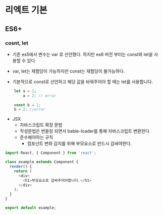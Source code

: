 # 리엑트 기본 

## ES6+

### cosnt, let
- 기존 es5에서 변수는 var 로 선언했다. 하지만 es6 버전 부터는 const와 let을 사용할 수 있다
  
- var, let는 재할당이 가능하지만 const는 재할당이 불가능하다.
- 기본적으로 const로 선언하고 해당 값을 바꿔주어야 할 때는 let를 사용합니다.

```js
    let a = 1;
        a = 2; // error
  
    const b = 1;
    b = 2; //error
```

- JSX   
  - 자바스크립트 확장 문법
  - 작성문법은 번들링 되면서 bable-loader를 통해 자바스크립트 변환한다.
  - 준수해야하는 규칙
    - 컴포넌트 변화 감지를 위해 부모요소로 반드시 감싸야한다.

```js
import React, { Component } from 'react';

class example extends Component {
  render() {
    return (
      <div>
        <h1>부모요소로 감싸주어야합니다.</h1>
      </div>
    );
  }
}

export default example;

```